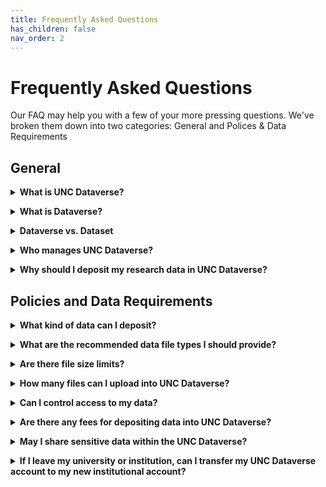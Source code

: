 ```yaml
---
title: Frequently Asked Questions
has_children: false
nav_order: 2
---
```

<script src="https://unpkg.com/vanilla-back-to-top@7.2.1/dist/vanilla-back-to-top.min.js"></script>
<script>addBackToTop({
  diameter: 56,
  backgroundColor: 'rgb(75, 156, 211)',
  textColor: '#fff'
})</script>

# Frequently Asked Questions

Our FAQ may help you with a few of your more pressing questions. We've broken them down into two categories: General and Polices & Data Requirements

## General

<details>
  <summary><strong>What is UNC Dataverse?</strong></summary><br>
  
  UNC Dataverse is the University of North Carolina at Chapel Hill's data repository. It is available to all UNC-CH faculty, students, and staff, as well as to the general public for sharing and preserving research data and data related materials. UNC Dataverse is managed and maintained by <a href="https://odum.unc.edu" target="_blank">The Odum Institute</a>.
  <p></p>
  Users are encouraged to explore the tool using our <a href="https://demo-dataverse.odum.unc.edu/dataverse/root" target="_blank">UNC Demo Dataverse</a>, our tutorials (link), as well as this user guide. If you have further questions, please contact The Odum Institute Data Archive at <a href="mailto:odumarchive@unc.edu">odumarchive@unc.edu</a>. 
</details>
<p></p>
<details>
  <summary><strong>What is Dataverse?</strong></summary><br>
  
  Dataverse is an open source web-based platform for sharing, preserving, and finding research data. It was developed by the <a href="https://www.iq.harvard.edu/product-development" target="_blank">Institute for Quantitative Social Science at Harvard University</a> and has been enhanced and adopted by many institutions across the world. For a brief overview of Dataverse's history and features, please view the video below, or visit <a href="https://dataverse.org/" target="_blank">The Dataverse Project</a>. 
</details>
<p></p>
<details>
  <summary><strong>Dataverse vs. Dataset</strong></summary><br>
  
  A dataverse is a collection that can hold datasets as well as other dataverse collections. You can think of it as a container as depicted below. 
  <img src="https://agooch.github.io/testsite/assets/images/containerimage.png">
  This permits users to organize their research in various ways. For examples of how you can organize your data within UNC Dataverse, please see the Dataverse Organization Examples in the UNC Demo Dataverse. ADD LINK
</details>
<p></p>
<details>
  <summary><strong>Who manages UNC Dataverse?</strong></summary><br>
  
  UNC Dataverse is managed and maintained by <a href="https://odum.unc.edu">The Odum Institute for Research in Social Science</a> at the University of North Carolina at Chapel Hill. 
  <p></p>
  Systems development and technical support is provided by the <a href="https://odum.unc.edu/rdis/" target="_blank">Odum Institute Research Data and Information Systems</a> team. RDIS also offers custom Dataverse deployment and external tool development for integration with the Dataverse platform. External tools can range from metadata exploration and data analysis to data visualization applications and machine learning. To learn more about these services, please contact <a href="mailto:Jonathan_Crabtree@unc.edu">jonathan_crabtree@unc.edu</a>.  
  <p></p>
  Data management planning, archiving, curation, and training is provided by the <a href="https://odum.unc.edu/archive/" target="_blank">Odum Institute Data Archive</a>. UNC Dataverse support services are also offered in customizable packages that meet your project needs. Quotes are available upon request. We recommend setting up a brief, free consultation to discuss the needs of your project and your project timeline. To learn more about our services, please see <a href="https://odum.unc.edu/archive/#archive5" target="_blank">UNC Dataverse Support Services</a>.    
</details>
<p></p>
<details>
  <summary><strong>Why should I deposit my research data in UNC Dataverse?</strong></summary><br>
  
   Sharing and preserving research data is an important part of the research lifecycle. By depositing your data in a data repository like UNC Dataverse, you are ensuring that your research is accessible and reusable well into the future. Not only is this beneficial for your own research needs, but it permits others to build upon your work to advance scientific inquiry and discovery. 
  <p></p>
   The U.S. Office of Science and Technology Policy has released various memos (<a href="https://obamawhitehouse.archives.gov/sites/default/files/microsites/ostp/ostp_public_access_memo_2013.pdf" target="_blank">2013</a>, <a href="https://www.whitehouse.gov/wp-content/uploads/2022/08/08-2022-OSTP-Public-Access-Memo.pdf" target="_blank">2022</a>) charging federal funding agencies with developing and honing their <a href="https://odum.unc.edu/archive/#archive3" target="_blank">data management and sharing policies</a> for all funded research. In order to comply with these policies, researchers must share the outputs of their research with the public in appropriate data repositories.
  <p></p>
   In addition to government mandates, research communities are quickly adopting the <a href="https://www.go-fair.org/fair-principles/" target="_blank">FAIR Principles</a> for making data Findable, Accessible, Interoperable, and Reusable.  These principles offer guidance for ensuring that data are properly preserved, described, and shared for future access and reuse. UNC Dataverse is FAIR compliant.  

</details>

## Policies and Data Requirements

<details>
  <summary><strong>What kind of data can I deposit?</strong></summary><br>
  
   UNC Dataverse accepts all types of data; however, it offers optimized preservation for certain file types such as Stata, R, SPSS, and some Excel file types. Dataverse processes these optimized preservation file types during ingest and creates a software agnostic tab-delimited version as well as an RData version of the file for long-term preservation. It also permits users the ability to explore the data within the UNC Dataverse interface. All other file types are preserved at the bit-level only.
  <p></p>
   While UNC Dataverse can preserve all file types at the bit-level, it may not be the best data repository option for certain data types. If you are uncertain if UNC Dataverse is the best data repository for your research data, please contact <a href="mailto:odumarchive@unc.edu">odumarchive@unc.edu</a> to schedule a free consultation. 

</details>
<p></p>
<details>
  <summary><strong>What are the recommended data file types I should provide?</strong></summary><br>
  
   The file formats used by researchers are often informed by individual research practices and domain-specific standards. However, to avoid risks to long-term data preservation, access, and use that can arise from software obsolescence, the Odum Institute Data Archive recommends that data files be submitted in formats that are widely adopted, non-proprietary, free of external software dependencies, and well-documented.
  <p></p>
   The following file formats are supported with optimized preservation:
  <p></p>
   <table>
      <tr>
        <td><strong>IBM SPSS</strong></td>
        <td>.por OR .sav</td>
        <td>Versions 7 to 22</td>
      </tr>
      <tr>
        <td><strong>Stata</strong></td>
        <td>.dta</td>
        <td>Versions 4 to 15</td>
      </tr>
      <tr>
        <td><strong>R</strong></td>
        <td>.RData</td>
        <td>Versions 1 to 3</td>
      </tr>
      <tr>
        <td><strong>Excel</strong></td>
        <td>.xlsx</td>
        <td>.xls is not supported</td>
      </tr>
      <tr>
        <td><strong>Comma-separated values</strong></td>
        <td>.csv</td>
        <td>Limited support</td>
      </tr>
    </table> 
  <p></p>
   The following file formats for document files such as README files, codebooks/data dictionaries, instruments, and methodology reports are recommended:
  <p></p>
    <table>
      <tr>
        <td><strong>Text</strong></td>
        <td>.txt</td>
      </tr>
      <tr>
        <td><strong>Adobe Portable Document Format</strong></td>
        <td>.pdf/ua OR .pdf/a OR .pdf</td>
      </tr>
    </table>
  
</details>
<p></p>
<details>
  <summary><strong>Are there file size limits?</strong></summary><br>
  
   UNC Dataverse accepts self-deposit uploads of 2 GB per file. For individual files over 2GB in size, please contact <a href="mailto:odumarchive@unc.edu">odumarchive@unc.edu</a> for assistance or alternative storage solutions.
  <p></p>
   If your total file size is over 1TB, please contact <a href="mailto:odumarchive@unc.edu">odumarchive@unc.edu</a> for a quote for additional storage or to learn about alternative storage solutions. 

</details>
<p></p>
<details>
  <summary><strong>How many files can I upload into UNC Dataverse?</strong></summary><br>
  
   Currently there is no limit for how many files you may upload into UNC Dataverse; however, if your total file size is more than 1TB, please contact <a href="mailto:odumarchive@unc.edu">odumarchive@unc.edu</a> for a quote for additional storage or to learn about alternative storage solutions. 
</details>
<p></p>
<details>
  <summary><strong>Can I control access to my data?</strong></summary><br>
  
   Text here
</details>
<p></p>
<details>
  <summary><strong>Are there any fees for depositing data into UNC Dataverse?</strong></summary><br>
  
   Text here
</details>
<p></p>
<details>
  <summary><strong>May I share sensitive data within the UNC Dataverse?</strong></summary><br>
  
   Text here
</details>
<p></p>
<details>
  <summary><strong>If I leave my university or institution, can I transfer my UNC Dataverse account to my new institutional account?</strong></summary><br>
  
   Text here
</details>
